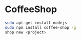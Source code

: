 # CoffeeShop

```bash
sudo apt-get install nodejs
sudo npm install coffee-shop -g
shop new <project>
```
